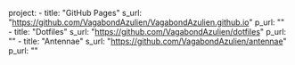 project:
     - title: "GitHub Pages"
       s_url: "https://github.com/VagabondAzulien/VagabondAzulien.github.io"
       p_url: ""
     - title: "Dotfiles"
       s_url: "https://github.com/VagabondAzulien/dotfiles"
       p_url: ""
     - title: "Antennae"
       s_url: "https://github.com/VagabondAzulien/antennae"
       p_url: ""
